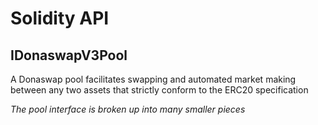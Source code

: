 # Solidity API

## IDonaswapV3Pool

A Donaswap pool facilitates swapping and automated market making between any two assets that strictly conform
to the ERC20 specification

_The pool interface is broken up into many smaller pieces_

